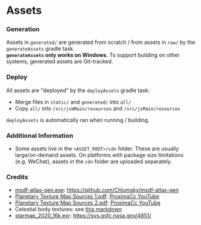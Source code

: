# Assets

### Generation
Assets in `generated/` are generated from scratch / from assets in `raw/` by the `generateAssets` gradle task.  
**`generateAssets` only works on Windows.** To support building on other systems, generated assets are Git-tracked.

### Deploy
All assets are "deployed" by the `deployAssets` gradle task:
- Merge files in `static/` and `generated/` into `all/`
- Copy `all/` into `/src/jvmMain/resources` and `/src/jsMain/resources`

`deployAssets` is automatically ran when running / building.

### Additional Information
- Some assets live in the `<ASSET_ROOT>/cdn` folder.
These are usually large/on-demand assets.
On platforms with package size limitations (e.g. WeChat), assets in the `cdn` folder are uploaded separately.

### Credits
- [msdf-atlas-gen.exe](tools/bin/msdf-atlas-gen.exe): https://github.com/Chlumsky/msdf-atlas-gen
- [Planetary Texture Map Sources 1.pdf](Planetary%20Texture%20Map%20Sources%201.pdf): [ProximaCc YouTube](https://www.youtube.com/watch?v=OEmpYnjuFVc)
- [Planetary Texture Map Sources 2.pdf](Planetary%20Texture%20Map%20Sources%202.pdf): [ProximaCc YouTube](https://www.youtube.com/watch?v=rLBfHBFfQfo)
- Celestial body textures: see [this markdown](raw/textures/celestial_body/README.md)
- [starmap_2020_16k.exr](raw/textures/misc/starmap_2020_16k.exr): https://svs.gsfc.nasa.gov/4851/